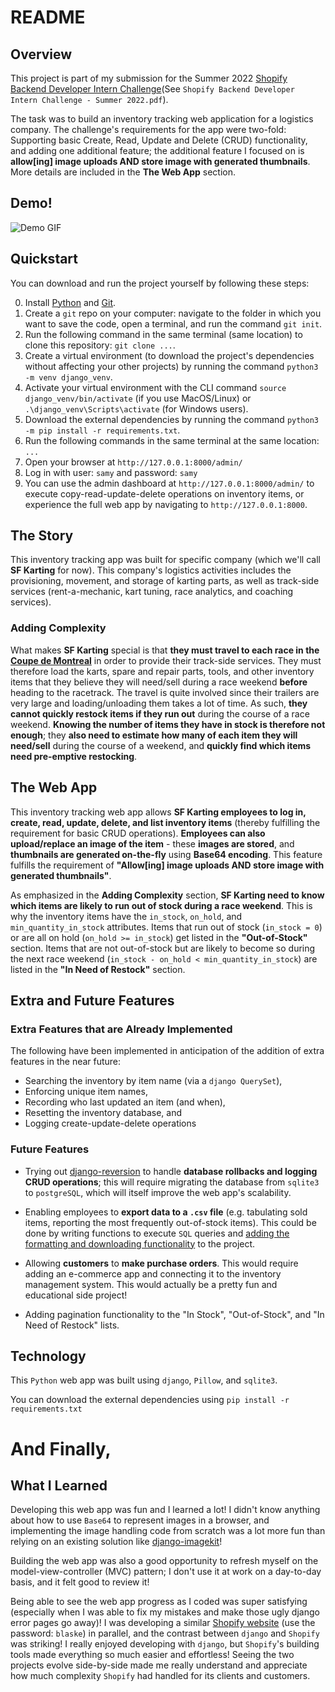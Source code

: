 # README

## Overview
This project is part of my submission for the Summer 2022 [Shopify Backend Developer Intern Challenge](https://www.shopify.ca/careers/backend-developer-intern-summer-2022-remote-us-canada_f29b717b-42d7-4d32-851b-e5b2c69a16c7)(See `Shopify Backend Developer Intern Challenge - Summer 2022.pdf`). 

The task was to build an inventory tracking web application for a logistics company. The challenge's requirements for the app were two-fold: Supporting basic Create, Read, Update and Delete (CRUD) functionality, and adding one additional feature; the additional feature I focused on is **allow\[ing\] image uploads AND store image with generated thumbnails**. More details are included in the **The Web App** section. 

## Demo!
![Demo GIF](https://raw.githubusercontent.com/srcoulombe/sf_karting_django/main/demo.gif)

## Quickstart
You can download and run the project yourself by following these steps:

0. Install [Python](https://www.python.org/downloads/) and [Git](https://git-scm.com/downloads).
1. Create a `git` repo on your computer: navigate to the folder in which you want to save the code, open a terminal, and run the command `git init`.
2. Run the following command in the same terminal (same location) to clone this repository: `git clone ...`.
3. Create a virtual environment (to download the project's dependencies without affecting your other projects) by running the command `python3 -m venv django_venv`.
4. Activate your virtual environment with the CLI command `source django_venv/bin/activate` (if you use MacOS/Linux) or `.\django_venv\Scripts\activate` (for Windows users).
5. Download the external dependencies by running the command `python3 -m pip install -r requirements.txt`.
6. Run the following commands in the same terminal at the same location: 
```...```
7. Open your browser at `http://127.0.0.1:8000/admin/`
8. Log in with user: `samy` and password: `samy`
9. You can use the admin dashboard at `http://127.0.0.1:8000/admin/` to execute copy-read-update-delete operations on inventory items, or experience the full web app by navigating to `http://127.0.0.1:8000`.

## The Story
This inventory tracking app was built for specific company (which we'll call **SF Karting** for now). This company's logistics activities includes the provisioning, movement, and storage of karting parts, as well as track-side services (rent-a-mechanic, kart tuning, race analytics, and coaching services). 

### Adding Complexity
What makes **SF Karting** special is that **they must travel to each race in the [Coupe de Montreal](https://coupedemontreal.com/en/my-front-page-en/)** in order to provide their track-side services. They must therefore load the karts, spare and repair parts, tools, and other inventory items that they believe they will need/sell during a race weekend **before** heading to the racetrack. The travel is quite involved since their trailers are very large and loading/unloading them takes a lot of time. As such, **they cannot quickly restock items if they run out** during the course of a race weekend. **Knowing the number of items they have in stock is therefore not enough**; they **also need to estimate how many of each item they will need/sell** during the course of a weekend, and **quickly find which items need pre-emptive restocking**.

## The Web App
This inventory tracking web app allows **SF Karting employees to log in, create, read, update, delete, and list inventory items** (thereby fulfilling the requirement for basic CRUD operations). **Employees can also upload/replace an image of the item** - these **images are stored**, and **thumbnails are generated on-the-fly** using **Base64 encoding**. This feature fulfills the requirement of **"Allow\[ing\] image uploads AND store image with generated thumbnails"**. 

As emphasized in the **Adding Complexity** section, **SF Karting need to know which items are likely to run out of stock during a race weekend**. This is why the inventory items have the `in_stock`, `on_hold`, and `min_quantity_in_stock` attributes. Items that run out of stock (`in_stock = 0`) or are all on hold (`on_hold >= in_stock`) get listed in the **"Out-of-Stock"** section. Items that are not out-of-stock but are likely to become so during the next race weekend (`in_stock - on_hold < min_quantity_in_stock`) are listed in the **"In Need of Restock"** section. 

## Extra and Future Features
### Extra Features that are Already Implemented
The following have been implemented in anticipation of the addition of extra features in the near future: 

* Searching the inventory by item name (via a `django QuerySet`), 
* Enforcing unique item names,
* Recording who last updated an item (and when),
* Resetting the inventory database, and 
* Logging create-update-delete operations

### Future Features
* Trying out [django-reversion](https://github.com/etianen/django-reversion) to handle **database rollbacks and logging CRUD operations**; this will require migrating the database from `sqlite3` to `postgreSQL`, which will itself improve the web app's scalability.

* Enabling employees to **export data to a `.csv` file** (e.g. tabulating sold items, reporting the most frequently out-of-stock items). This could be done by writing functions to execute `SQL` queries and [adding the formatting and downloading functionality](https://docs.djangoproject.com/en/4.0/howto/outputting-csv/) to the project.

* Allowing **customers** to **make purchase orders**. This would require adding an e-commerce app and connecting it to the inventory management system. This would actually be a pretty fun and educational side project!

* Adding pagination functionality to the "In Stock", "Out-of-Stock", and "In Need of Restock" lists. 

## Technology
This `Python` web app was built using `django`, `Pillow`, and `sqlite3`.

You can download the external dependencies using `pip install -r requirements.txt`

# And Finally,
## What I Learned
Developing this web app was fun and I learned a lot! I didn't know anything about how to use `Base64` to represent images in a browser, and implementing the image handling code from scratch was a lot more fun than relying on an existing solution like [django-imagekit](https://github.com/matthewwithanm/django-imagekit/)!

Building the web app was also a good opportunity to refresh myself on the model-view-controller (MVC) pattern; I don't use it at work on a day-to-day basis, and it felt good to review it!

Being able to see the web app progress as I coded was super satisfying (especially when I was able to fix my mistakes and make those ugly django error pages go away)! I was developing a similar [Shopify website](https://mdkarting.myshopify.com) (use the password: `blaske`) in parallel, and the contrast between `django` and `Shopify` was striking! I really enjoyed developing with `django`, but `Shopify`'s building tools made everything so much easier and effortless! Seeing the two projects evolve side-by-side made me really understand and appreciate how much complexity `Shopify` had handled for its clients and customers. 

